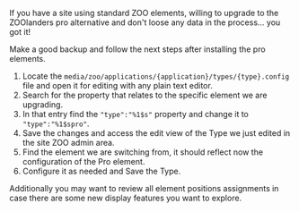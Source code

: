 If you have a site using standard ZOO elements, willing to upgrade to the ZOOlanders pro alternative and don't loose any data in the process... you got it!

Make a good backup and follow the next steps after installing the pro elements.

1. Locate the `media/zoo/applications/{application}/types/{type}.config` file and open it for editing with any plain text editor.
2. Search for the property that relates to the specific element we are upgrading.
3. In that entry find the `"type":"%1$s"` property and change it to `"type":"%1$spro"`.
4. Save the changes and access the edit view of the Type we just edited in the site ZOO admin area.
5. Find the element we are switching from, it should reflect now the configuration of the Pro element.
6. Configure it as needed and Save the Type.

Additionally you may want to review all element positions assignments in case there are some new display features you want to explore.
